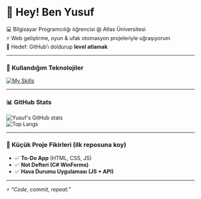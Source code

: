 # 👋 Hey! Ben Yusuf

💻 Bilgisayar Programcılığı öğrencisi @ Atlas Üniversitesi  
⚡ Web geliştirme, oyun & ufak otomasyon projeleriyle uğraşıyorum  
🚀 Hedef: GitHub’ı doldurup **level atlamak**

---

### 🔧 Kullandığım Teknolojiler
[![My Skills](https://skillicons.dev/icons?i=html,css,js,cs,py,mysql,github,vscode)](https://skillicons.dev)

---

### 📊 GitHub Stats
![Yusuf's GitHub stats](https://github-readme-stats.vercel.app/api?username=YusufAslan&show_icons=true&theme=radical)  
![Top Langs](https://github-readme-stats.vercel.app/api/top-langs/?username=YusufAslan&layout=compact&theme=radical)

---

### 🎯 Küçük Proje Fikirleri (ilk reposuna koy)
- ✅ **To-Do App** (HTML, CSS, JS)  
- ✅ **Not Defteri (C# WinForms)**  
- ✅ **Hava Durumu Uygulaması (JS + API)**  

---

⚡ *“Code, commit, repeat.”*

